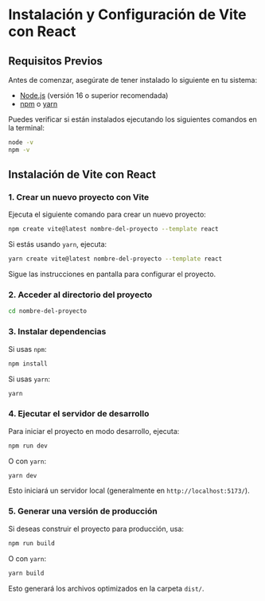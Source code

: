 # Instalación y Configuración de Vite con React

## Requisitos Previos
Antes de comenzar, asegúrate de tener instalado lo siguiente en tu sistema:

- [Node.js](https://nodejs.org/) (versión 16 o superior recomendada)
- [npm](https://www.npmjs.com/) o [yarn](https://yarnpkg.com/)

Puedes verificar si están instalados ejecutando los siguientes comandos en la terminal:

```sh
node -v
npm -v
```

## Instalación de Vite con React

### 1. Crear un nuevo proyecto con Vite
Ejecuta el siguiente comando para crear un nuevo proyecto:

```sh
npm create vite@latest nombre-del-proyecto --template react
```

Si estás usando `yarn`, ejecuta:

```sh
yarn create vite@latest nombre-del-proyecto --template react
```

Sigue las instrucciones en pantalla para configurar el proyecto.

### 2. Acceder al directorio del proyecto

```sh
cd nombre-del-proyecto
```

### 3. Instalar dependencias

Si usas `npm`:

```sh
npm install
```

Si usas `yarn`:

```sh
yarn
```

### 4. Ejecutar el servidor de desarrollo

Para iniciar el proyecto en modo desarrollo, ejecuta:

```sh
npm run dev
```

O con `yarn`:

```sh
yarn dev
```

Esto iniciará un servidor local (generalmente en `http://localhost:5173/`).

### 5. Generar una versión de producción
Si deseas construir el proyecto para producción, usa:

```sh
npm run build
```

O con `yarn`:

```sh
yarn build
```

Esto generará los archivos optimizados en la carpeta `dist/`.
